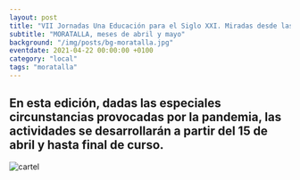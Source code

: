 ```yaml
---
layout: post
title: "VII Jornadas Una Educación para el Siglo XXI. Miradas desde las Ciencias y las Artes"
subtitle: "MORATALLA, meses de abril y mayo"
background: "/img/posts/bg-moratalla.jpg"
eventdate: 2021-04-22 00:00:00 +0100
category: "local"
tags: "moratalla"
---
```

## En esta edición, dadas las especiales circunstancias provocadas por la pandemia, las actividades se desarrollarán a partir del 15 de abril y hasta final de curso.  
![cartel](/img/posts/1campañapub.png)  
